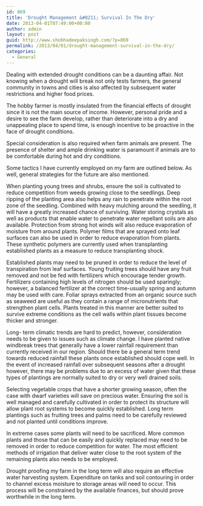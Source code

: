 ```yaml
---
id: 869
title: 'Drought Management &#8211; Survival In The Dry'
date: 2013-04-01T07:49:00+00:00
author: admin
layout: post
guid: http://www.shobhadeepaksingh.com/?p=869
permalink: /2013/04/01/drought-management-survival-in-the-dry/
categories:
  - General
---
```

Dealing with extended drought conditions can be a daunting affair. Not knowing when a drought will break not only tests farmers, the general community in towns and cities is also affected by subsequent water restrictions and higher food prices.

The hobby farmer is mostly insulated from the financial effects of drought since it is not the main source of income. However, personal pride and a desire to see the farm develop, rather than deteriorate into a dry and unappealing place to spend time, is enough incentive to be proactive in the face of drought conditions.

Special consideration is also required when farm animals are present. The presence of shelter and ample drinking water is paramount if animals are to be comfortable during hot and dry conditions.

Some tactics I have currently employed on my farm are outlined below. As well, general strategies for the future are also mentioned.

When planting young trees and shrubs, ensure the soil is cultivated to reduce competition from weeds growing close to the seedlings. Deep ripping of the planting area also helps any rain to penetrate within the root zone of the seedling. Combined with heavy mulching around the seedling, it will have a greatly increased chance of surviving. Water storing crystals as well as products that enable water to penetrate water repellant soils are also available. Protection from strong hot winds will also reduce evaporation of moisture from around plants. Polymer films that are sprayed onto leaf surfaces can also be used in order to reduce evaporation from plants. These synthetic polymers are currently used when transplanting established plants as a measure to reduce transplanting shock.

Established plants may need to be pruned in order to reduce the level of transpiration from leaf surfaces. Young fruiting trees should have any fruit removed and not be fed with fertilizers which encourage tender growth. Fertilizers containing high levels of nitrogen should be used sparingly; however, a balanced fertilizer at the correct time-usually spring and autumn may be used with care. Foliar sprays extracted from an organic source such as seaweed are useful as they contain a range of micronutrients that strengthen plant cells. Plants treated in this manner are better suited to survive extreme conditions as the cell walls within plant tissues become thicker and stronger.

Long- term climatic trends are hard to predict, however, consideration needs to be given to issues such as climate change. I have planted native windbreak trees that generally have a lower rainfall requirement than currently received in our region. Should there be a general term trend towards reduced rainfall these plants once established should cope well. In the event of increased rainfall over subsequent seasons after a drought however, there may be problems due to an excess of water given that these types of plantings are normally suited to dry or very well drained soils.

Selecting vegetable crops that have a shorter growing season, often the case with dwarf varieties will save on precious water. Ensuring the soil is well managed and carefully cultivated in order to protect its structure will allow plant root systems to become quickly established. Long term plantings such as fruiting trees and palms need to be carefully reviewed and not planted until conditions improve.

In extreme cases some plants will need to be sacrificed. More common plants and those that can be easily and quickly replaced may need to be removed in order to reduce competition for water. The most efficient methods of irrigation that deliver water close to the root system of the remaining plants also needs to be employed.

Drought proofing my farm in the long term will also require an effective water harvesting system. Expenditure on tanks and soil contouring in order to channel excess moisture to storage areas will need to occur. This process will be constrained by the available finances, but should prove worthwhile in the long term.